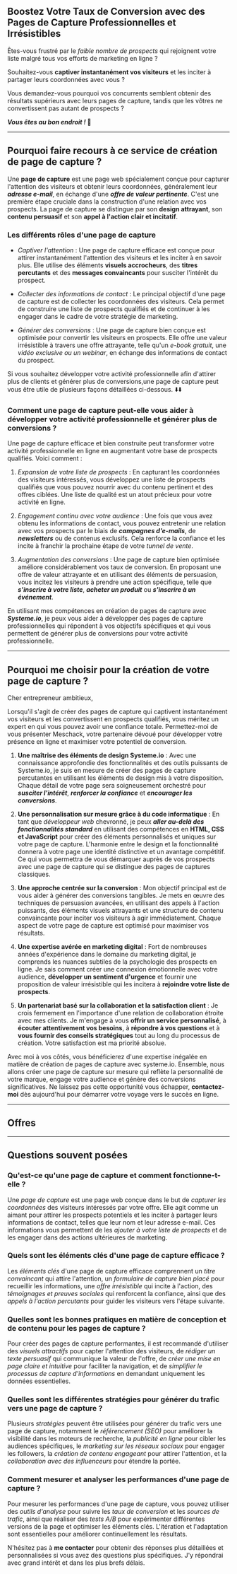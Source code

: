 ## Boostez Votre Taux de Conversion avec des Pages de Capture Professionnelles et Irrésistibles

Êtes-vous frustré par le _faible nombre de prospects_ qui rejoignent votre liste malgré tous vos efforts de marketing en ligne ?

Souhaitez-vous **captiver instantanément vos visiteurs** et les inciter à partager leurs coordonnées avec vous ?

Vous demandez-vous pourquoi vos concurrents semblent obtenir des résultats supérieurs avec leurs pages de capture, tandis que les vôtres ne convertissent pas autant de prospects ?

**_Vous êtes au bon endroit !_ 🥲**

---

## Pourquoi faire recours à ce service de création de page de capture ?

Une **page de capture** est une page web spécialement conçue pour capturer l'attention des visiteurs et obtenir leurs coordonnées, généralement leur **_adresse e-mail_**, en échange d'une **_offre de valeur pertinente_**. C'est une première étape cruciale dans la construction d'une relation avec vos prospects. La page de capture se distingue par son **design attrayant**, son **contenu persuasif** et son **appel à l'action clair et incitatif**.

### Les différents rôles d'une page de capture

- _Captiver l'attention_ : Une page de capture efficace est conçue pour attirer instantanément l'attention des visiteurs et les inciter à en savoir plus. Elle utilise des éléments **visuels accrocheurs**, des **titres percutants** et des **messages convaincants** pour susciter l'intérêt du prospect.

- _Collecter des informations de contact_ : Le principal objectif d'une page de capture est de collecter les coordonnées des visiteurs. Cela permet de construire une liste de prospects qualifiés et de continuer à les engager dans le cadre de votre stratégie de marketing.

- _Générer des conversions_ : Une page de capture bien conçue est optimisée pour convertir les visiteurs en prospects. Elle offre une valeur irrésistible à travers une offre attrayante, telle qu'un _e-book gratuit_, une _vidéo exclusive ou un webinar_, en échange des informations de contact du prospect.

Si vous souhaitez développer votre activité professionnelle afin d'attirer plus de clients et générer plus de conversions,une page de capture peut vous être utile de plusieurs façons détaillées ci-dessous. ⬇️⬇️

### Comment une page de capture peut-elle vous aider à développer votre activité professionnelle et générer plus de conversions ?

Une page de capture efficace et bien construite peut transformer votre activité professionnelle en ligne en augmentant votre base de prospects qualifiés. Voici comment :

1. _Expansion de votre liste de prospects_ : En capturant les coordonnées des visiteurs intéressés, vous développez une liste de prospects qualifiés que vous pouvez nourrir avec du contenu pertinent et des offres ciblées. Une liste de qualité est un atout précieux pour votre activité en ligne.

2. _Engagement continu avec votre audience_ : Une fois que vous avez obtenu les informations de contact, vous pouvez entretenir une relation avec vos prospects par le biais de **_campagnes d'e-mails_**, de **_newsletters_** ou de contenus exclusifs. Cela renforce la confiance et les incite à franchir la prochaine étape de votre _tunnel de vente_.

3. _Augmentation des conversions_ : Une page de capture bien optimisée améliore considérablement vos taux de conversion. En proposant une offre de valeur attrayante et en utilisant des éléments de persuasion, vous incitez les visiteurs à prendre une action spécifique, telle que **_s'inscrire à votre liste_**, **_acheter un produit_** ou **_s'inscrire à un événement_**.

En utilisant mes compétences en création de pages de capture avec **_Systeme.io_**, je peux vous aider à développer des pages de capture professionnelles qui répondent à vos objectifs spécifiques et qui vous permettent de générer plus de conversions pour votre activité professionnelle.

---

## Pourquoi me choisir pour la création de votre page de capture ?

Cher entrepreneur ambitieux,

Lorsqu'il s'agit de créer des pages de capture qui captivent instantanément vos visiteurs et les convertissent en prospects qualifiés, vous méritez un expert en qui vous pouvez avoir une confiance totale. Permettez-moi de vous présenter Meschack, votre partenaire dévoué pour développer votre présence en ligne et maximiser votre potentiel de conversion.

1. **Une maîtrise des éléments de design Systeme.io** : Avec une connaissance approfondie des fonctionnalités et des outils puissants de Systeme.io, je suis en mesure de créer des pages de capture percutantes en utilisant les éléments de design mis à votre disposition. Chaque détail de votre page sera soigneusement orchestré pour **_susciter l'intérêt_**, **_renforcer la confiance_** et **_encourager les conversions_**.

2. **Une personnalisation sur mesure grâce à du code informatique** : En tant que _développeur web_ chevronné, je peux **_aller au-delà des fonctionnalités standard_** en utilisant des compétences en **HTML, CSS et JavaScript** pour créer des éléments personnalisés et uniques sur votre page de capture. L'harmonie entre le design et la fonctionnalité donnera à votre page une identité distinctive et un avantage compétitif. Ce qui vous permettra de vous démarquer auprès de vos prospects avec une page de capture qui se distingue des pages de captures classiques.

3. **Une approche centrée sur la conversion** : Mon objectif principal est de vous aider à générer des conversions tangibles. Je mets en œuvre des techniques de persuasion avancées, en utilisant des appels à l'action puissants, des éléments visuels attrayants et une structure de contenu convaincante pour inciter vos visiteurs à agir immédiatement. Chaque aspect de votre page de capture est optimisé pour maximiser vos résultats.

4. **Une expertise avérée en marketing digital** : Fort de nombreuses années d'expérience dans le domaine du marketing digital, je comprends les nuances subtiles de la psychologie des prospects en ligne. Je sais comment créer une connexion émotionnelle avec votre audience, **développer un sentiment d'urgence** et fournir une proposition de valeur irrésistible qui les incitera à **rejoindre votre liste de prospects**.

5. **Un partenariat basé sur la collaboration et la satisfaction client** : Je crois fermement en l'importance d'une relation de collaboration étroite avec mes clients. Je m'engage à vous **offrir un service personnalisé**, à **écouter attentivement vos besoins**, à **répondre à vos questions** et à **vous fournir des conseils stratégiques** tout au long du processus de création. Votre satisfaction est ma priorité absolue.

Avec moi à vos côtés, vous bénéficierez d'une expertise inégalée en matière de création de pages de capture avec systeme.io. Ensemble, nous allons créer une page de capture sur mesure qui reflète la personnalité de votre marque, engage votre audience et génère des conversions significatives. Ne laissez pas cette opportunité vous échapper, **contactez-moi** dès aujourd'hui pour démarrer votre voyage vers le succès en ligne.

---

## Offres

---

## Questions souvent posées

### Qu'est-ce qu'une page de capture et comment fonctionne-t-elle ?

Une _page de capture_ est une page web conçue dans le but de _capturer les coordonnées_ des visiteurs intéressés par votre offre. Elle agit comme un aimant pour attirer les prospects potentiels et les inciter à partager leurs informations de contact, telles que leur nom et leur adresse e-mail. Ces informations vous permettent de les _ajouter à votre liste de prospects_ et de les engager dans des actions ultérieures de marketing.

### Quels sont les éléments clés d'une page de capture efficace ?

Les _éléments clés_ d'une page de capture efficace comprennent un _titre convaincant_ qui attire l'attention, un _formulaire de capture bien placé_ pour recueillir les informations, une _offre irrésistible_ qui incite à l'action, des _témoignages et preuves sociales_ qui renforcent la confiance, ainsi que des _appels à l'action percutants_ pour guider les visiteurs vers l'étape suivante.

### Quelles sont les bonnes pratiques en matière de conception et de contenu pour les pages de capture ?

Pour créer des pages de capture performantes, il est recommandé d'utiliser des _visuels attractifs_ pour capter l'attention des visiteurs, de _rédiger un texte persuasif_ qui communique la valeur de l'offre, de _créer une mise en page claire et intuitive_ pour faciliter la navigation, et de _simplifier le processus de capture d'informations_ en demandant uniquement les données essentielles.

### Quelles sont les différentes stratégies pour générer du trafic vers une page de capture ?

Plusieurs _stratégies_ peuvent être utilisées pour générer du trafic vers une page de capture, notamment le _référencement (SEO)_ pour améliorer la visibilité dans les moteurs de recherche, la _publicité en ligne_ pour cibler les audiences spécifiques, le _marketing sur les réseaux sociaux_ pour engager les followers, la _création de contenu engageant_ pour attirer l'attention, et la _collaboration avec des influenceurs_ pour étendre la portée.

### Comment mesurer et analyser les performances d'une page de capture ?

Pour mesurer les performances d'une page de capture, vous pouvez utiliser des _outils d'analyse_ pour suivre les _taux de conversion_ et les _sources de trafic_, ainsi que réaliser des _tests A/B_ pour expérimenter différentes versions de la page et optimiser les éléments clés. L'itération et l'adaptation sont essentielles pour améliorer continuellement les résultats.

N'hésitez pas à **me contacter** pour obtenir des réponses plus détaillées et personnalisées si vous avez des questions plus spécifiques. J'y répondrai avec grand intérêt et dans les plus brefs délais.
